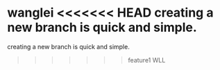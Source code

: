 wanglei
<<<<<<< HEAD
creating a new branch is quick and simple.
=======
creating a new branch is quick and simple.
>>>>>>> feature1
WLL
